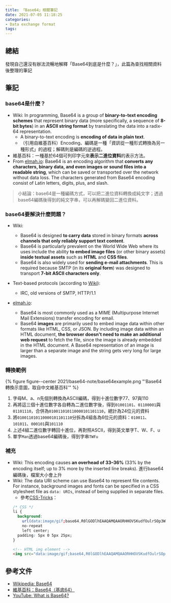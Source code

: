 ```yaml
---
title: 「Base64」相關筆記
date: 2021-07-05 11:18:25
categories:
- Data exchange format
tags:
---
```


## 總結
發現自己還沒有辦法流暢地解釋「Base64到底是什麼？」，此篇為查找相關資料後整理的筆記

## 筆記
### base64是什麼？
- Wiki: In programming, Base64 is a group of **binary-to-text encoding schemes** that represent binary data (more specifically, a sequence of **8-bit bytes**) in an **ASCII string format** by translating the data into a radix-64 representation.
  - A binary-to-text encoding is **encoding of data in plain text**.
  - （引用自維基百科）Encoding、編碼是一種「資訊從一種形式轉換為另一種形式」的過程；解碼則是編碼的逆過程。
- 維基百科：一種基於64個可列印字元來**表示二進位資料**的表示方法。
- From [elmah.io](https://elmah.io/tools/base64-image-encoder/): Base64 is an encoding algorithm that **converts any characters, binary data, and even images or sound files into a readable string**, which can be saved or transported over the network without data loss. The characters generated from Base64 encoding consist of Latin letters, digits, plus, and slash.

> 小結論：base64是一種編碼方式，可以把二進位資料轉換成純文字；透過base64編碼後得到的純文字串，可以再解碼變回二進位資料。

### base64要解決什麼問題？
- Wiki:
  - Base64 is designed **to carry data** stored in binary formats **across channels that only reliably support text content**.
  - Base64 is particularly prevalent on the World Wide Web where its uses include the ability **to embed image files** (or other binary assets) **inside textual assets** such as **HTML** and **CSS files**.
  - Base64 is also widely used for **sending e-mail attachments**. This is required because SMTP (in its **original form**) was designed to transport **7-bit ASCII characters only**.
- Text-based protocols (according to [Wiki](https://en.wikipedia.org/wiki/Binary_protocol)):
  - IRC, old versions of SMTP, HTTP/1.1

- [elmah.io](https://elmah.io/tools/base64-image-encoder/):
  - Base64 is most commonly used as a MIME (Multipurpose Internet Mail Extensions) transfer encoding for email.
  - Base64 **images** are primarily used to embed image data within other formats like HTML, CSS, or JSON. By including image data within an HTML document, **the browser doesn't need to make an additional web request** to fetch the file, since the image is already embedded in the HTML document. A Base64 representation of an image is larger than a separate image and the string gets very long for large images.


### 轉換範例
{% figure figure--center 2021/base64-note/base64example.png "'Base64轉換示意圖，取自中文維基百科'" %}
1. 字母M、a、n先個別轉換為ASCII編碼，得到十進位數字77、97與110
1. 再將這三個十進位數字各自轉為二進位數字後，得到`01001101`、`01100001`與`01101110`，合併為`010011010110000101101110`，總計為24位元的資料
1. 將`010011010110000101101110`分拆為4組各為6位元的資料：`010011`、`101011`、`000101`與`101110`
1. 上述4組二進位數字轉回十進位，再對照ASCII，得到英文單字T、W、F、u
1. 單字`Man`透過base64編碼後，得到字串`TWFu`

### 補充
- Wiki: This encoding causes **an overhead of 33–36%** (33% by the encoding itself; up to 3% more by the inserted line breaks). 進行base64編碼後，檔案大小會上升
- Wiki: The data URI scheme can use Base64 to represent file contents. For instance, background images and fonts can be specified in a CSS stylesheet file as `data: URIs`, instead of being supplied in separate files.
  - 參考[CSS-Tricks](https://css-tricks.com/data-uris/)：
  ```CSS
  /* CSS */
  li {
    background:
      url(data:image/gif;base64,R0lGODlhEAAQAMQAAORHHOVSKudfOulrSOp3WOyDZu6QdvCchPGolfO0o/XBs/fNwfjZ0frl3/zy7////wAAAAAAAAAAAAAAAAAAAAAAAAAAAAAAAAAAAAAAAAAAAAAAAAAAAAAAAAAAAAAAACH5BAkAABAALAAAAAAQABAAAAVVICSOZGlCQAosJ6mu7fiyZeKqNKToQGDsM8hBADgUXoGAiqhSvp5QAnQKGIgUhwFUYLCVDFCrKUE1lBavAViFIDlTImbKC5Gm2hB0SlBCBMQiB0UjIQA7)
      no-repeat
      left center;
    padding: 5px 0 5px 25px;
  }
  ```
  ```HTML
  <!-- HTML img element -->
  <img src="data:image/gif;base64,R0lGODlhEAAQAMQAAORHHOVSKudfOulrSOp3WOyDZu6QdvCchPGolfO0o/XBs/fNwfjZ0frl3/zy7////wAAAAAAAAAAAAAAAAAAAAAAAAAAAAAAAAAAAAAAAAAAAAAAAAAAAAAAAAAAAAAAACH5BAkAABAALAAAAAAQABAAAAVVICSOZGlCQAosJ6mu7fiyZeKqNKToQGDsM8hBADgUXoGAiqhSvp5QAnQKGIgUhwFUYLCVDFCrKUE1lBavAViFIDlTImbKC5Gm2hB0SlBCBMQiB0UjIQA7" alt="star" width="16" height="16">
  ```


## 參考文件
- [Wikipedia: Base64](https://en.wikipedia.org/wiki/Base64)
- [維基百科：Base64（基底64）](https://zh.wikipedia.org/wiki/Base64)
- [YouTube: What is Base64?](https://youtu.be/8qkxeZmKmOY)